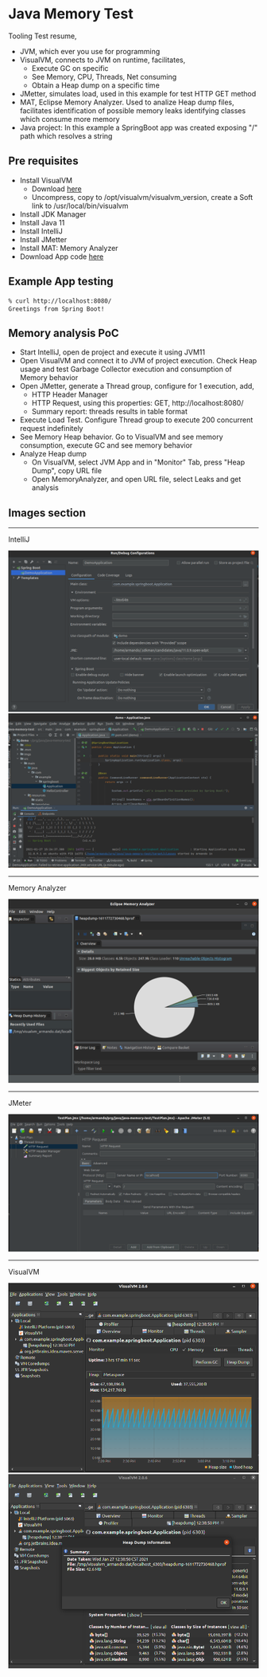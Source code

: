 # Java Memory Test

Tooling Test resume,
- JVM, which ever you use for programming
- VisualVM, connects to JVM on runtime, facilitates,
  - Execute GC on specific
  - See Memory, CPU, Threads, Net consuming
  - Obtain a Heap dump on a specific time
- JMetter, simulates load, used in this example for test HTTP GET method
- MAT, Eclipse Memory Analyzer. Used to analize Heap dump files, facilitates identification of possible memory leaks identifying classes which consume more memory
- Java project: In this example a SpringBoot app was created exposing "/" path which resolves a string

## Pre requisites
- Install VisualVM
  - Download [here](https://github.com/oracle/visualvm/releases/download/2.0.6/visualvm_206.zip)
  - Uncompress, copy to /opt/visualvm/visualvm_version, create a Soft link to /usr/local/bin/visualvm
- Install JDK Manager
- Install Java 11
- Install IntelliJ
- Install JMetter
- Install MAT: Memory Analyzer
- Download App code [here](git@github.com:jarmandomtz/java-memory-test.git)

## Example App testing

```
% curl http://localhost:8080/
Greetings from Spring Boot!
```

## Memory analysis PoC
- Start IntelliJ, open de project and execute it using JVM11
- Open VisualVM and connect it to JVM of project execution. Check Heap usage and test Garbage Collector execution and consumption of Memory behavior
- Open JMetter, generate a Thread group, configure for 1 execution, add,
  - HTTP Header Manager
  - HTTP Request, using this properties: GET, http://localhost:8080/
  - Summary report: threads results in table format
- Execute Load Test. Configure Thread group to execute 200 concurrent request indefinitely
- See Memory Heap behavior. Go to VisualVM and see memory consumption, execute GC and see memory behavior
- Analyze Heap dump
  - On VisualVM, select JVM App and in "Monitor" Tab, press "Heap Dump", copy URL file
  - Open MemoryAnalyzer, and open URL file, select Leaks and get analysis

## Images section
---
IntelliJ

![IntelliJ](imgs/intellij01.png)
![IntelliJ](imgs/intellij02.png)

---
Memory Analyzer

![MemoryAnalyzer](imgs/memoryanalyzer01.png)

---
JMeter

![JMetter](imgs/jmeter01.png)

---
VisualVM

![VisualVM](imgs/visualvm01.png)
![VisualVM](imgs/visualvm02.png)
